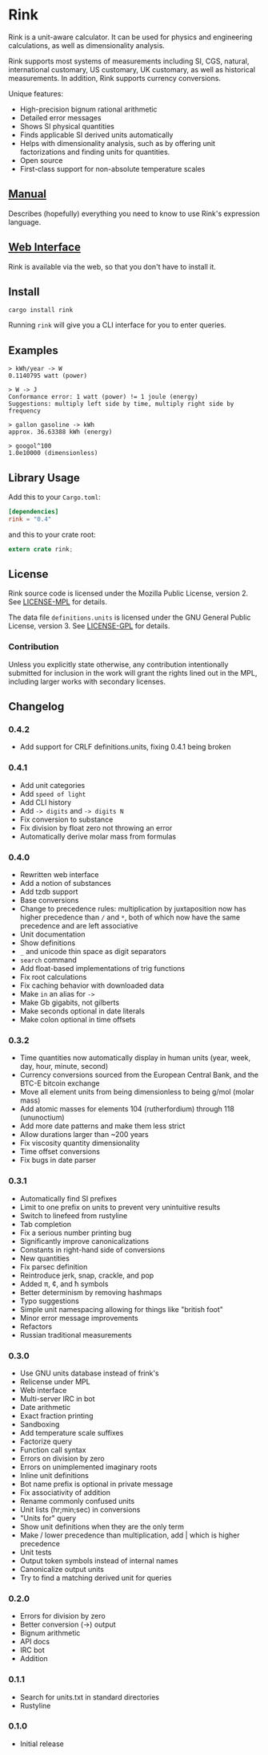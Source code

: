 # Rink

Rink is a unit-aware calculator. It can be used for physics and
engineering calculations, as well as dimensionality analysis.

Rink supports most systems of measurements including SI, CGS, natural,
international customary, US customary, UK customary, as well as
historical measurements. In addition, Rink supports currency
conversions.

Unique features:

- High-precision bignum rational arithmetic
- Detailed error messages
- Shows SI physical quantities
- Finds applicable SI derived units automatically
- Helps with dimensionality analysis, such as by offering unit
  factorizations and finding units for quantities.
- Open source
- First-class support for non-absolute temperature scales

## [Manual](https://github.com/tiffany352/rink-rs/wiki/Rink-Manual)

Describes (hopefully) everything you need to know to use Rink's
expression language.

## [Web Interface](https://tiffnix.com/rink/)

Rink is available via the web, so that you don't have to install it.

## Install

`cargo install rink`

Running `rink` will give you a CLI interface for you to enter queries.

## Examples

```
> kWh/year -> W
0.1140795 watt (power)
```

```
> W -> J
Conformance error: 1 watt (power) != 1 joule (energy)
Suggestions: multiply left side by time, multiply right side by frequency
```

```
> gallon gasoline -> kWh
approx. 36.63388 kWh (energy)
```

```
> googol^100
1.0e10000 (dimensionless)
```

## Library Usage

Add this to your `Cargo.toml`:

```toml
[dependencies]
rink = "0.4"
```

and this to your crate root:

```rust
extern crate rink;
```

## License

Rink source code is licensed under the Mozilla Public License, version
2. See [LICENSE-MPL](./LICENSE-MPL) for details.

The data file `definitions.units` is licensed under the GNU General
Public License, version 3. See [LICENSE-GPL](./LICENSE-GPL) for details.

### Contribution

Unless you explicitly state otherwise, any contribution intentionally
submitted for inclusion in the work will grant the rights lined out in
the MPL, including larger works with secondary licenses.

## Changelog

### 0.4.2
- Add support for CRLF definitions.units, fixing 0.4.1 being broken

### 0.4.1
- Add unit categories
- Add `speed of light`
- Add CLI history
- Add `-> digits` and `-> digits N`
- Fix conversion to substance
- Fix division by float zero not throwing an error
- Automatically derive molar mass from formulas

### 0.4.0
- Rewritten web interface
- Add a notion of substances
- Add tzdb support
- Base conversions
- Change to precedence rules: multiplication by juxtaposition now has
  higher precedence than `/` and `*`, both of which now have the same
  precedence and are left associative
- Unit documentation
- Show definitions
- `_` and unicode thin space as digit separators
- `search` command
- Add float-based implementations of trig functions
- Fix root calculations
- Fix caching behavior with downloaded data
- Make `in` an alias for `->`
- Make Gb gigabits, not gilberts
- Make seconds optional in date literals
- Make colon optional in time offsets

### 0.3.2
- Time quantities now automatically display in human units (year,
  week, day, hour, minute, second)
- Currency conversions sourced from the European Central Bank, and the
  BTC-E bitcoin exchange
- Move all element units from being dimensionless to being g/mol
  (molar mass)
- Add atomic masses for elements 104 (rutherfordium) through 118
  (ununoctium)
- Add more date patterns and make them less strict
- Allow durations larger than ~200 years
- Fix viscosity quantity dimensionality
- Time offset conversions
- Fix bugs in date parser

### 0.3.1
- Automatically find SI prefixes
- Limit to one prefix on units to prevent very unintuitive results
- Switch to linefeed from rustyline
- Tab completion
- Fix a serious number printing bug
- Significantly improve canonicalizations
- Constants in right-hand side of conversions
- New quantities
- Fix parsec definition
- Reintroduce jerk, snap, crackle, and pop
- Added π, ¢, and ħ symbols
- Better determinism by removing hashmaps
- Typo suggestions
- Simple unit namespacing allowing for things like "british foot"
- Minor error message improvements
- Refactors
- Russian traditional measurements

### 0.3.0
- Use GNU units database instead of frink's
- Relicense under MPL
- Web interface
- Multi-server IRC in bot
- Date arithmetic
- Exact fraction printing
- Sandboxing
- Add temperature scale suffixes
- Factorize query
- Function call syntax
- Errors on division by zero
- Errors on unimplemented imaginary roots
- Inline unit definitions
- Bot name prefix is optional in private message
- Fix associativity of addition
- Rename commonly confused units
- Unit lists (hr;min;sec) in conversions
- "Units for" query
- Show unit definitions when they are the only term
- Make / lower precedence than multiplication, add | which is higher
  precedence
- Unit tests
- Output token symbols instead of internal names
- Canonicalize output units
- Try to find a matching derived unit for queries

### 0.2.0
- Errors for division by zero
- Better conversion (->) output
- Bignum arithmetic
- API docs
- IRC bot
- Addition

### 0.1.1
- Search for units.txt in standard directories
- Rustyline

### 0.1.0
- Initial release
